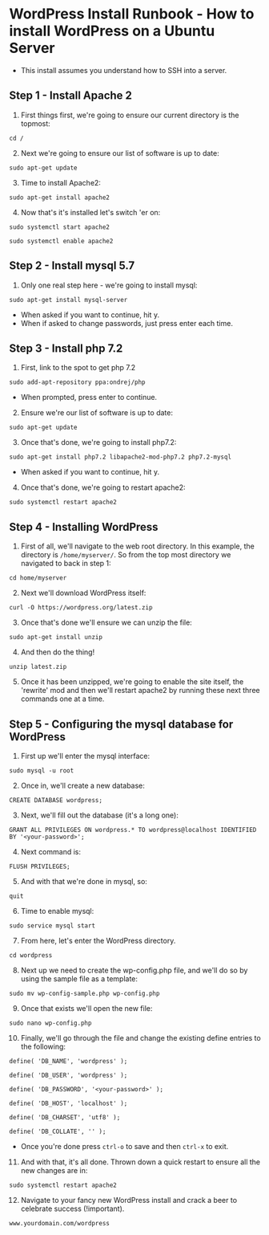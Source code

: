 # WordPress Install Runbook - How to install WordPress on a Ubuntu Server

* This install assumes you understand how to SSH into a server.

## Step 1 - Install Apache 2

1. First things first, we're going to ensure our current directory is the topmost:

``cd /``

2. Next we're going to ensure our list of software is up to date:  

``sudo apt-get update``

3. Time to install Apache2:

``sudo apt-get install apache2``

4.  Now that's it's installed let's switch 'er on:

``sudo systemctl start apache2``

``sudo systemctl enable apache2``


## Step 2  - Install mysql 5.7


1. Only one real step here - we're going to install mysql:

``sudo apt-get install mysql-server``

* When asked if you want to continue, hit y.
* When if asked to change passwords, just press enter each time.
  
  
## Step 3 - Install php 7.2

1. First, link to the spot to get php 7.2

``sudo add-apt-repository ppa:ondrej/php``  

* When prompted, press enter to continue.  
  
2. Ensure we're our list of software is up to date:  

``sudo apt-get update``

3. Once that's done, we're going to install php7.2:   

``sudo apt-get install php7.2 libapache2-mod-php7.2 php7.2-mysql``

* When asked if you want to continue, hit y.
  
4. Once that's done, we're going to restart apache2:

``sudo systemctl restart apache2``
  

## Step 4 - Installing WordPress


1. First of all, we'll navigate to the web root directory. In this example, the directory is ``/home/myserver/``. So from the top most directory we navigated to back in step 1:

``cd home/myserver``

2. Next we'll download WordPress itself:  

``curl -O https://wordpress.org/latest.zip``

3. Once that's done we'll ensure we can unzip the file:

``sudo apt-get install unzip``

4. And then do the thing!

``unzip latest.zip``

5. Once it has been unzipped, we're going to enable the site itself, the 'rewrite' mod and then we'll restart apache2 by running these next three commands one at a time.


## Step 5 - Configuring the mysql database for WordPress


1. First up we'll enter the mysql interface:

``sudo mysql -u root``

2. Once in, we'll create a new database:

``CREATE DATABASE wordpress;``

3. Next, we'll fill out the database (it's a long one):

``GRANT ALL PRIVILEGES ON wordpress.* TO wordpress@localhost IDENTIFIED BY '<your-password>';``

4. Next command is:

``FLUSH PRIVILEGES;``

5. And with that we're done in mysql, so:

``quit``

6. Time to enable mysql:

``sudo service mysql start``

7. From here, let's enter the WordPress directory.

``cd wordpress``

8. Next up we need to create the wp-config.php file, and we'll do so by using the sample file as a template:

``sudo mv wp-config-sample.php wp-config.php ``

9. Once that exists we'll open the new file:

``sudo nano wp-config.php``

10. Finally, we'll go through the file and change the existing define entries to the following:
      
``define( 'DB_NAME', 'wordpress' );``

``define( 'DB_USER', 'wordpress' );``

``define( 'DB_PASSWORD', '<your-password>' );``

``define( 'DB_HOST', 'localhost' );``

``define( 'DB_CHARSET', 'utf8' );``

``define( 'DB_COLLATE', '' );``

* Once you're done press ``ctrl-o`` to save and then ``ctrl-x`` to exit.

11. And with that, it's all done. Thrown down a quick restart to ensure all the new changes are in:

``sudo systemctl restart apache2``

12. Navigate to your fancy new WordPress install and crack a beer to celebrate success (!important).

``www.yourdomain.com/wordpress``
